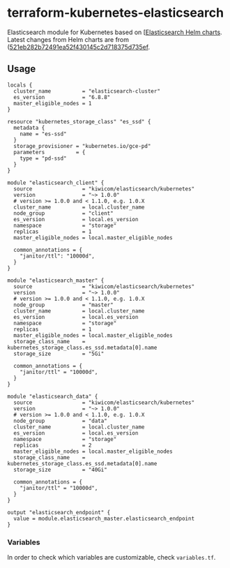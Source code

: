 # terraform-kubernetes-elasticsearch

Elasticsearch module for Kubernetes based on [[Elasticsearch Helm charts](https://github.com/elastic/helm-charts/tree/master/elasticsearch). Latest changes from Helm charts are from ([521eb282b72491ea52f430145c2d718375d735ef](https://github.com/elastic/helm-charts/commit/521eb282b72491ea52f430145c2d718375d735ef#diff-18897dcfce6a4e7ae63a3baeed443c48).

## Usage

```hcl-terraform
locals {
  cluster_name          = "elasticsearch-cluster"
  es_version            = "6.8.8"
  master_eligible_nodes = 1
}

resource "kubernetes_storage_class" "es_ssd" {
  metadata {
    name = "es-ssd"
  }
  storage_provisioner = "kubernetes.io/gce-pd"
  parameters          = {
    type = "pd-ssd"
  }
}

module "elasticsearch_client" {
  source                = "kiwicom/elasticsearch/kubernetes"
  version               = "~> 1.0.0"
  # version >= 1.0.0 and < 1.1.0, e.g. 1.0.X
  cluster_name          = local.cluster_name
  node_group            = "client"
  es_version            = local.es_version
  namespace             = "storage"
  replicas              = 1
  master_eligible_nodes = local.master_eligible_nodes

  common_annotations = {
    "janitor/ttl": "10000d",
  }
}

module "elasticsearch_master" {
  source                = "kiwicom/elasticsearch/kubernetes"
  version               = "~> 1.0.0"
  # version >= 1.0.0 and < 1.1.0, e.g. 1.0.X
  node_group            = "master"
  cluster_name          = local.cluster_name
  es_version            = local.es_version
  namespace             = "storage"
  replicas              = 1
  master_eligible_nodes = local.master_eligible_nodes
  storage_class_name    = kubernetes_storage_class.es_ssd.metadata[0].name
  storage_size          = "5Gi"

  common_annotations = {
    "janitor/ttl" = "10000d",
  }
}

module "elasticsearch_data" {
  source                = "kiwicom/elasticsearch/kubernetes"
  version               = "~> 1.0.0"
  # version >= 1.0.0 and < 1.1.0, e.g. 1.0.X
  node_group            = "data"
  cluster_name          = local.cluster_name
  es_version            = local.es_version
  namespace             = "storage"
  replicas              = 2
  master_eligible_nodes = local.master_eligible_nodes
  storage_class_name    = kubernetes_storage_class.es_ssd.metadata[0].name
  storage_size          = "40Gi"

  common_annotations = {
    "janitor/ttl" = "10000d",
  }
}

output "elasticsearch_endpoint" {
  value = module.elasticsearch_master.elasticsearch_endpoint
}
```

### Variables

In order to check which variables are customizable, check `variables.tf`.
